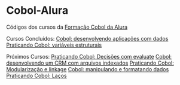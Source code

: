 # Cobol-Alura
Códigos dos cursos da [Formação Cobol da Alura](https://unibb.alura.com.br/formacao-cobol)

Cursos Concluídos:
[Cobol: desenvolvendo aplicações com dados](https://unibb.alura.com.br/course/cobol-desenvolvendo-aplicacoes)
[Praticando Cobol: variáveis estruturais](https://unibb.alura.com.br/course/praticando-cobol-variaveis-estruturais)

Próximos Cursos:
[Praticando Cobol: Decisões com evaluate](https://unibb.alura.com.br/course/praticando-cobol-decisoes-evaluate)
[Cobol: desenvolvendo um CRM com arquivos indexados](https://unibb.alura.com.br/course/cobol-desenvolvendo-crm-arquivos-indexados)
[Praticando Cobol: Modularização e linkage](https://unibb.alura.com.br/course/praticando-cobol-modularizacao-linkage)
[Cobol: manipulando e formatando dados](https://unibb.alura.com.br/course/cobol-manipulando-formatando-dados)
[Praticando Cobol: Laços](https://unibb.alura.com.br/course/praticando-cobol-lacos)
